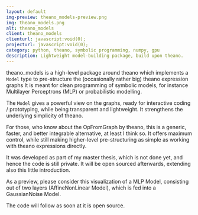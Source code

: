 ```yaml
---
layout: default
img-preview: theano_models-preview.png
img: theano_models.png
alt: theano_models
client: theano_models
clienturl: javascript:void(0);
projecturl: javascript:void(0);
category: python, theano, symbolic programming, numpy, gpu
description: Lightweight model-building package, build upon theano.
---
```


theano_models is a high-level package around theano which implements a ``Model``
type to pre-structure the (occasionally rather big) theano expression graphs
It is meant for clean programming of symbolic models, for instance Multilayer
Perceptrons (MLP) or probabilistic modelling.

The ``Model`` gives a powerful view on the graphs,
ready for interactive coding / prototyping, while being transparent and
lightweight. It strengthens the underlying simplicity of theano.

For those, who know about the OpFromGraph by theano, this is a generic, faster,
and better integrable alternative, at least I think so.
It offers maximum control, while still making
higher-level pre-structuring as simple as working with theano expressions
directly.

It was developed as part of my master thesis, which is not done yet, and hence
the code is still private. It will be open sourced afterwards, extending also
this little introduction.


As a preview, please consider this visualization of a MLP Model,
consisting out of two layers (AffineNonLinear Model),
which is fed into a GaussianNoise Model.

The code will follow as soon at it is open source.

<!-- <iframe src="{{ /examples/tmp/loss.html | prepend: site.baseurl }}"/> -->
